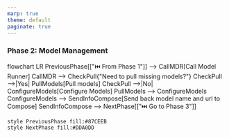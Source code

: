 ```yaml
---
marp: true
theme: default
paginate: true
---
```

### Phase 2: Model Management
<div class="mermaid">
flowchart LR
    PreviousPhase[["⏮️ From Phase 1"]] --> CallMDR[Call Model Runner]
    CallMDR --> CheckPull{"Need to pull missing models?"}
    CheckPull -->|Yes| PullModels[Pull models]
    CheckPull -->|No| ConfigureModels[Configure Models]
    PullModels --> ConfigureModels
    ConfigureModels --> SendInfoCompose[Send back model name and url to Compose]
    SendInfoCompose --> NextPhase[["⏭️ Go to Phase 3"]]

    style PreviousPhase fill:#87CEEB
    style NextPhase fill:#DDA0DD
</div>
